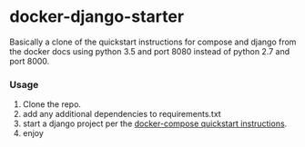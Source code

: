 # docker-django-starter

Basically a clone of the quickstart instructions for compose and django from the docker docs using python 3.5 and port 8080 instead of python 2.7 and port 8000.

### Usage

1. Clone the repo.
2. add any additional dependencies to requirements.txt
3. start a django project per the [docker-compose quickstart instructions](https://docs.docker.com/compose/django/). 
4. enjoy
